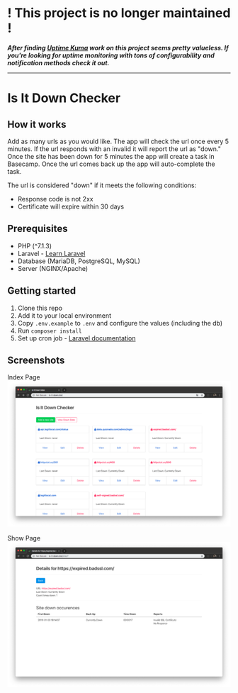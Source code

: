 # ! This project is no longer maintained !

***After finding [Uptime Kuma](https://uptime.kuma.pet/) work on this project seems pretty valueless. If you're looking for uptime monitoring with tons of configurability and notification methods check it out.***

---


# Is It Down Checker

## How it works

Add as many urls as you would like. The app will check the url once every 5 minutes. If the url responds with an invalid it will report the url as "down." Once the site has been down for 5 minutes the app will create a task in Basecamp. Once the url comes back up the app will auto-complete the task.

The url is considered "down" if it meets the following conditions:

-   Response code is not 2xx
-   Certificate will expire within 30 days

## Prerequisites

-   PHP (^7.1.3)
-   Laravel - [Learn Laravel](https://laravelfromscratch.com)
-   Database (MariaDB, PostgreSQL, MySQL)
-   Server (NGINX/Apache)

## Getting started

1. Clone this repo
2. Add it to your local environment
3. Copy `.env.example` to `.env` and configure the values (including the db)
4. Run `composer install`
5. Set up cron job - [Laravel documentation](https://laravel.com/docs/5.7/scheduling#introduction)

## Screenshots

Index Page
![Alt text](/github/screenshot-index.png?raw=true "Optional Title")

Show Page
![Alt text](/github/screenshot-show.png?raw=true "Optional Title")
